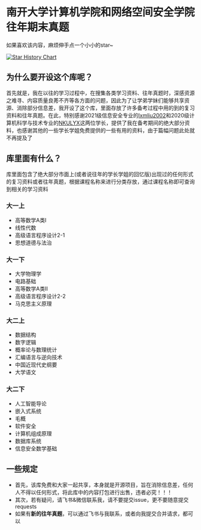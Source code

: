 # 南开大学计算机学院和网络空间安全学院往年期末真题

如果喜欢该内容，麻烦伸手点一个小小的star~

[![Star History Chart](https://api.star-history.com/svg?repos=Luhaozhhhe/NKU_Final_Exam&type=Timeline)](https://star-history.com/#Luhaozhhhe/NKU_Final_Exam&Timeline)

## 为什么要开设这个库呢？
首先就是，我在以往的学习过程中，在搜集各类学习资料、往年真题时，深感资源之难寻、内容质量良莠不齐等各方面的问题，因此为了让学弟学妹们能够共享资源、消除部分信息差，我开设了这个库，里面存放了许多备考过程中用的到的复习资料和往年真题。在此，特别感谢2021级信息安全专业的[lxmliu2002](https://github.com/lxmliu2002)和2020级计算机科学与技术专业的[NKULYX](https://github.com/NKULYX)这两位学长，提供了我在备考期间的绝大部分资料，也感谢其他的一些学长学姐免费提供的一些有用的资料，由于篇幅问题此处就不再提及了

## 库里面有什么？
库里面包含了绝大部分市面上(或者说往年的学长学姐的回忆版)出现过的任何形式的复习资料或者往年真题，根据课程名称来进行分类存放，通过课程名称即可查询到相关的学习资料

### 大一上
+ 高等数学A类I
+ 线性代数
+ 高级语言程序设计2-1
+ 思想道德与法治
### 大一下
+ 大学物理学
+ 电路基础
+ 高等数学A类II
+ 高级语言程序设计2-2
+ 马克思主义原理
### 大二上
+ 数据结构
+ 数字逻辑
+ 概率论与数理统计
+ 汇编语言与逆向技术
+ 中国近现代史纲要
+ 大学语文
### 大二下
+ 人工智能导论
+ 嵌入式系统
+ 毛概
+ 软件安全
+ 计算机组成原理
+ 数据库系统
+ 信息安全数学基础


## 一些规定
+ 首先，该库免费和大家一起共享，本身就是开源项目，旨在消除信息差，任何人不得以任何形式，将此库中的内容打包进行出售，违者必究！！！
+ 其次，若有疑问，请飞书&微信联系我，请不要提交issue，更不要随意提交requests
+ 如果有**新的往年真题**，可以通过飞书与我联系，或者向我提交合并请求，都可以
